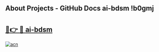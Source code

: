 ## About Projects - GitHub Docs ai-bdsm !b0gmj

# <h2><a href="https://andorid.site?title=ai-bdsm&ref=13PRO">🔗👉 🔴 ai-bdsm</a></h2>

[![acn](https://github.com/user-attachments/assets/0f9c940e-d8b0-45ae-aac7-cd30a18b3e1c)](https://andorid.site?title=ai-bdsm&ref=13PRO)

